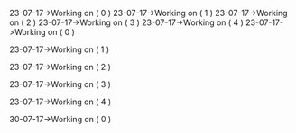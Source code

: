 23-07-17->Working on ( 0 ) 
23-07-17->Working on ( 1 ) 
23-07-17->Working on ( 2 ) 
23-07-17->Working on ( 3 ) 
23-07-17->Working on ( 4 ) 
23-07-17->Working on ( 0 ) 

23-07-17->Working on ( 1 ) 

23-07-17->Working on ( 2 ) 

23-07-17->Working on ( 3 ) 

23-07-17->Working on ( 4 ) 

30-07-17->Working on ( 0 ) 


